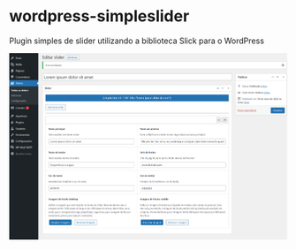# wordpress-simpleslider
Plugin simples de slider utilizando a biblioteca Slick para o WordPress

![Screenshot](https://github.com/RafaelCecchin/wordpress-simpleslider/blob/dev/assets/images/screenshot.png?raw=true)